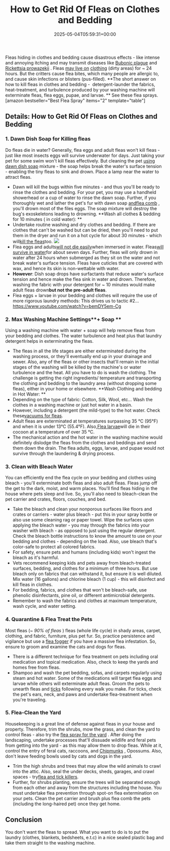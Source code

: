 ﻿---
layout: post
title: How to Get Rid Of Fleas on Clothes and Bedding
date: '2025-05-04T05:59:31+00:00'
categories:
- Fleas
- Guide
tags: []
slug: /how-to-get-rid-of-fleas-on-clothes-and-bedding/
lastmod: 2025-05-07T12:21:27+03:00
---

Fleas hiding in clothes and bedding cause disastrous effects - like intense and annoying itching and may transmit diseases like
[Bubonic plague](https://www.mayoclinic.org/diseases-conditions/plague/symptoms-causes/syc-20351291)
and
[Rickettsia prowazekii](https://pestpolicy.com)
.
Fleas
[may live on](https://pestpolicy.com/can-fleas-live-on-clothes/)
[clothing](https://pestpolicy.com/can-fleas-live-on-clothes/)
(dirty areas) for ~ 24 hours. But the critters cause flea bites, which many people are allergic to, and cause
skin infections or blisters (pus-filled).
**The short answer on how to kill fleas in clothes and bedding -  detergent-launder the fabrics, heat-treatment, and turbulence produced by your washing machine will exterminate fleas, flea eggs, pupae, and larvae. **
See these flea sprays.
[amazon bestseller="Best Flea Spray" items="2" template="table"]
## Details: How to Get Rid Of Fleas on Clothes and Bedding
### 1. Dawn Dish Soap for Killing fleas
Do fleas die in water? Generally, flea eggs and adult fleas won't kill fleas - just like most insects eggs will survive underwater for days. Just taking your pet for some swim won't kill fleas effectively.
But cleaning the pet
[using dawn dish soap](https://pestpolicy.com/dawn-dish-soap-for-fleas/)
mixture - the soap helps break the water's surface tension - enabling the tiny fleas to sink and drown. Place a lamp near the water to attract fleas.
- Dawn will kill the bugs within five minutes - and thus you'll be ready to rinse the clothes and bedding. For your pet, you may use a handheld showerhead or a cup of water to rinse the dawn soap.
Further, if you thoroughly wet and lather the pet's fur with dawn soap
[andflea comb](https://pestpolicy.com/how-to-use-a-flea-comb/)
, you'll drown most of the files eggs. The soap mixture will destroy the bug's
exoskeletons leading to drowning.
**Wash all clothes & bedding for 10 minutes ( in cold water): **
- Undertake routine washing and dry clothes and bedding. If there are clothes that can't be washed but can be dried, then you'll need to put them in the dryer and run it on a hot cycle for about 30 minutes - which will[kill the fleas](https://pestpolicy.com/does-the-dryer-kill-fleas/)too.
![](/assets/img/img/)
- Flea eggs and adults[will not die easily](https://pestpolicy.com/flea-eggs-vs-dandruff/)when immersed in water. Fleas[will survive in water](https://pestpolicy.com/can-cats-get-fleas-in-the-winter/)for about seven days. Further, fleas will only drown in water after 24 hours when submerged as they sit on the water and not break water's surface tension. Fleas have cuticles that are covered with wax, and hence its skin is non-wettable with water.
- **However**: Dish soap drops have surfactants that reduce water's surface tension and hence make the flea sink in water and drown. Therefore, washing the fabric with your detergent for ~ 10 minutes would make adult fleas drown**but not the pre-adult fleas**.
- Flea eggs + larvae in your bedding and clothes will require the use of more rigorous laundry methods: This drives us to tactic #2…
https://www.youtube.com/watch?v=bemDY5em-Cg
### 2. Max Washing Machine Settings**+ Soap **
Using a washing machine with water + soap will help remove fleas from your bedding and clothes. The water turbulence and heat plus that laundry detergent helps in exterminating the fleas.
- The fleas in all the life stages are either exterminated during the washing process, or they'll eventually end up in your drainage and sewer.
Also, any of the fleas or other insects that'll remain in the initial stages of the washing will be killed by the machine's or water turbulence and the heat.
All you have to do is wash the clothing. The challenge is getting the right ingredients/ temperature and transporting the clothing and bedding to the laundry area (without dropping some fleas), either in your home or elsewhere.
**Wash Clothing and bedding in Hot Water: **
- Depending on the type of fabric: Cotton, Silk, Wool, etc... Wash the clothes in a washing machine or just hot water in a basin.
- However, including a detergent (the mild-type) to the hot water. Check these[vacuums for fleas](https://pestpolicy.com/best-vacuum-for-fleas/).
- Adult fleas are exterminated at temperatures surpassing 35 °C (95°F) and when it is under 13°C (55.4°F). Also,[Flea larvae](https://pestpolicy.com/what-do-flea-larvae-look-like/)will die in their cocoon at a temperature of over 35 °C.
- The mechanical action and the hot water in the washing machine would definitely dislodge the fleas from the clothes and beddings and send them down the drain. The flea adults, eggs, larvae, and pupae would not survive through the laundering & drying process.
### 3. Clean with Bleach Water
You can efficiently end the flea cycle on your bedding and clothes using bleach - you'll exterminate both fleas and also adult fleas. Fleas jump off the get to the dark, moist, and warm places.
You'll find fleas hiding in the house where pets sleep and live. So, you'll also need to bleach-clean the pet carrier and crates, floors, couches, and bed.
- Take the bleach and clean your nonporous surfaces like floors and crates or carriers - water plus bleach - put this in your spray bottle or also use some cleaning rag or paper towel.
Wipe the surfaces upon applying the bleach water - you may through the fabrics into your washer with bleach - as opposed to just using the regular detergent.
Check the bleach bottle instructions to know the amount to use on your bedding and clothes - depending on the load. Also, use bleach that's color-safe to protect all colored fabrics.
- For safety, ensure pets and humans (including kids) won't ingest the bleach as it's harmful.
- Vets recommend keeping kids and pets away from bleach-treated surfaces, bedding, and clothes for a minimum of three hours.
But use bleach only on fabrics that can withstand it, but ensure it is well diluted. Mix water (16 gallons) and chlorine bleach (1 cup) - this will disinfect and kill fleas in clothes.
- For bedding, fabrics, and clothes that won't be bleach-safe, use phenolic disinfectants, pine oil, or different antimicrobial detergents.
- Remember to wash the fabrics and clothes at maximum temperature, wash cycle, and water setting.
### 4. Quarantine & Flea Treat the Pets
Most fleas (~
*90% of fleas*
) fleas (whole life cycle) in shady areas, carpet, clothing, and fabric, furniture, plus pet fur.
So, practice persistence and vigilance but use a
[flea fogger](https://pestpolicy.com/best-fogger-for-fleas/)
if you have a massive flea infestation. So, ensure to groom and examine the cats and dogs for fleas.
- There is a different technique for flea treatment on pets including oral medication and topical medication. Also, check to keep the yards and homes free from fleas.
- Shampoo and wash the pet bedding, sofas, and carpets regularly using steam and hot water. Some of the medications will target flea eggs and larvae while others will exterminate adult fleas.
Groom the pets to unearth fleas and
[ticks](https://pestpolicy.com/best-tick-shampoo-for-dogs/)
following every walk you make. For ticks, check the pet's ears, neck, and paws and undertake flea-treatment when you're traveling.
### 5. Flea-Clean the Yard
Housekeeping is a great line of defense against fleas in your house and property. Therefore, trim the shrubs, mow the grass, and clean the yard to control fleas - also try the
[flea spray for the yard](https://pestpolicy.com/best-flea-spray-for-yard/)
.
After doing the landscaping, undertake processes that'll dissuade wildlife and feral pets from getting into the yard - as this may allow them to drop fleas.
While at it, control the entry of feral cats, raccoons, and
[Chipmunks](https://pestpolicy.com/best-chipmunk-repellents/)
, Opossums. Also, don't leave feeding bowls used by cats and dogs in the yard.
- Trim the high shrubs and trees that may allow the wild animals to crawl into the attic. Also, seal the under decks, sheds, garages, and crawl spaces - try[flea and tick killers](https://pets.webmd.com/flea-tick-control-15/default.htm).
- Further, for shrubs planting, ensure the trees will be separated enough from each other and away from the structures including the house.
You must undertake flea prevention through spot-on flea extermination on your pets. Clean the pet carrier and brush plus flea comb the pets (including the long-haired pet) once they get home.
## Conclusion
You don't want the fleas to spread. What you want to do is to put the laundry (clothes, blankets, bedsheets, e.t.c) in a nice sealed plastic bag and take them straight to the washing machine.